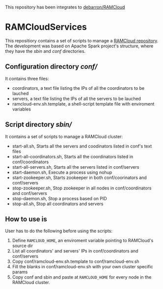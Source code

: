 This repository has been integrates to <a href="github.com/debarron/RAMCloud">debarron/RAMCloud</a>

# RAMCloudServices

This repositiory contains a set of scripts to manage a <a href="https://github.com/PlatformLab/RAMCloud">RAMCloud repository</a>.
The development was based on Apache Spark project's structure, where they have
the *sbin* and *conf* directories.

## Configuration directory *conf/*
It contains three files:
* coordinators, a text file listing the IPs of all the coordinators to be lauched
* servers, a text file listing the IPs of all the servers to be lauched
* ramcloud-env.sh.template, a shell-script template file with enviroment variables

## Script directory *sbin/*
It contains a set of scripts to manage a RAMCloud cluster:
* start-all.sh, Starts all the servers and coodinators listed in conf's text files
* start-all-coordinators.sh, Starts all the coordinators listed in conf/coordinators
* start-all-servers.sh, Starts all the servers listed in conf/servers
* start-daemon.sh, Execute a process using nohup
* start-zookeeper.sh, Starts zookeeper in both conf/coorinators and conf/servers
* stop-zookeeper.sh, Stop zookeeper in all nodes in conf/coordinators and conf/servers
* stop-daemon.sh, Stop a process based on PID
* stop-all.sh, Stop all coordinators and servers

## How to use is
User has to do the following before using the scripts:
1. Define `RAMCLOUD_HOME`, an enviroment variable pointing to RAMCloud's source dir
2. List all coordinators' and servers' IPs in conf/coordinators and conf/servers
3. Copy conf/ramcloud-env.sh.template to conf/ramcloud-env.sh
4. Fill the blanks in conf/ramcloud-env.sh with your own cluster specific params
5. Copy conf and sbin and paste at `RAMCLOUD_HOME` for every node in the RAMCloud cluster.

 
